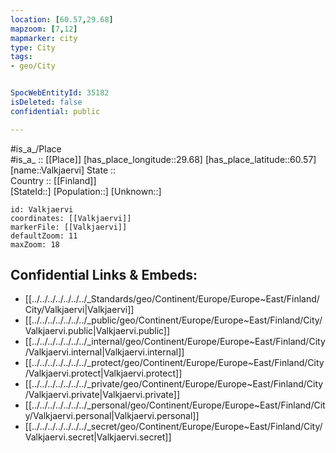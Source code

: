 ```yaml
---
location: [60.57,29.68] 
mapzoom: [7,12] 
mapmarker: city 
type: City
tags:
- geo/City


SpocWebEntityId: 35182
isDeleted: false
confidential: public

---
```

#is_a_/Place  
#is_a_ :: [[Place]] 
[has_place_longitude::29.68] 
[has_place_latitude::60.57] 
[name::Valkjaervi] 
State ::  
Country :: [[Finland]]  
[StateId::] 
[Population::] 
[Unknown::] 


```leaflet
id: Valkjaervi
coordinates: [[Valkjaervi]] 
markerFile: [[Valkjaervi]] 
defaultZoom: 11 
maxZoom: 18
```


## Confidential Links & Embeds: 
- [[../../../../../../../_Standards/geo/Continent/Europe/Europe~East/Finland/City/Valkjaervi|Valkjaervi]] 
- [[../../../../../../../_public/geo/Continent/Europe/Europe~East/Finland/City/Valkjaervi.public|Valkjaervi.public]] 
- [[../../../../../../../_internal/geo/Continent/Europe/Europe~East/Finland/City/Valkjaervi.internal|Valkjaervi.internal]] 
- [[../../../../../../../_protect/geo/Continent/Europe/Europe~East/Finland/City/Valkjaervi.protect|Valkjaervi.protect]] 
- [[../../../../../../../_private/geo/Continent/Europe/Europe~East/Finland/City/Valkjaervi.private|Valkjaervi.private]] 
- [[../../../../../../../_personal/geo/Continent/Europe/Europe~East/Finland/City/Valkjaervi.personal|Valkjaervi.personal]] 
- [[../../../../../../../_secret/geo/Continent/Europe/Europe~East/Finland/City/Valkjaervi.secret|Valkjaervi.secret]] 
